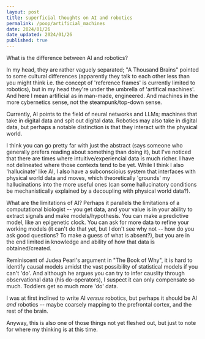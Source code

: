 ```yaml
---
layout: post
title: superficial thoughts on AI and robotics
permalink: /poop/artificial_machines
date: 2024/01/26
date_updated: 2024/01/26
published: true
---
```


What is the difference between AI and robotics?

In my head, they are rather vaguely separated; "A Thousand Brains" pointed to some cultural differences (apparently they talk to each other less than you might think i.e. the concept of 'reference frames' is currently limited to robotics), but in my head they're under the umbrella of 'artifical machines'. And here I mean artificial as in man-made, engineered. And machines in the more cybernetics sense, not the steampunk/top-down sense. 

Currently, AI points to the field of neural networks and LLMs; machines that take in digital data and spit out digital data. Robotics may also take in digital data, but perhaps a notable distinction is that they interact with the physical world. 

I think you can go pretty far with just the abstract (says someone who generally prefers reading about something than doing it), but I've noticed that there are times where intuitive/experiencial data is much richer. I have not delineated where those contexts tend to be yet. While I think I also 'hallucinate' like AI, I also have a subconscioius system that interfaces with physical world data and moves, which theoretically 'grounds' my hallucinations into the more useful ones (can some hallucinatory conditions be mechanistically explained by a decoupling with physical world data?). 

What are the limitations of AI? Perhaps it parallels the limitations of a computational biologist -- you get data, and your value is in your ability to extract signals and make models/hypothesis. You can make a predictive model, like an epigenetic clock. You can ask for more data to refine your working models (it can't do that yet, but I don't see why not -- how do you ask good questions? To make a guess of what is absent?), but you are in the end limited in knowledge and ability of how that data is obtained/created.   

Reminiscent of Judea Pearl's argument in "The Book of Why", it is hard to identify causal models amidst the vast possibility of statistical models if you can't 'do'. And although he argues you can try to infer causlity through observational data (his do-operators), I suspect it can only compensate so much. Toddlers get so much more 'do' data. 

I was at first inclined to write AI _versus_ robotics, but perhaps it should be AI _and_ robotics -- maybe coarsely mapping to the prefrontal cortex, and the rest of the brain. 

Anyway, this is also one of those things not yet fleshed out, but just to note for where my thinking is at this time. 